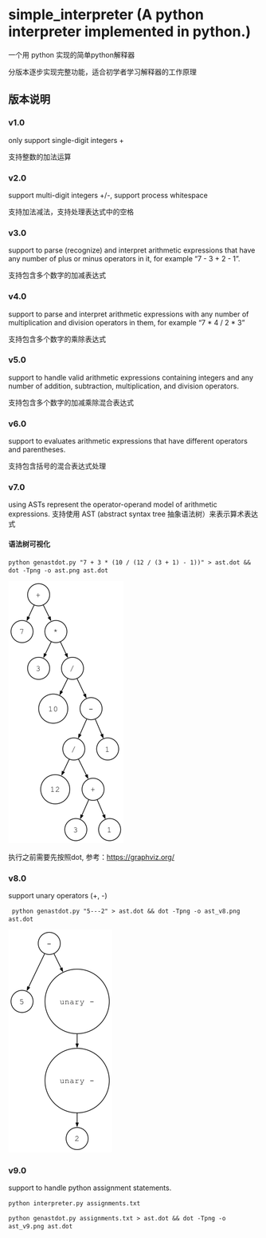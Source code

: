 # simple_interpreter (A python interpreter implemented in python.)
一个用 python 实现的简单python解释器

分版本逐步实现完整功能，适合初学者学习解释器的工作原理

## 版本说明
### v1.0 
only support single-digit integers +

支持整数的加法运算
### v2.0 
support multi-digit integers +/-, support process whitespace

支持加法减法，支持处理表达式中的空格
### v3.0 
support to parse (recognize) and interpret arithmetic expressions that have any number of plus or minus operators in it, for example “7 - 3 + 2 - 1”.

支持包含多个数字的加减表达式
### v4.0 
support to parse and interpret arithmetic expressions with any number of multiplication and division operators in them, for example “7 * 4 / 2 * 3”

支持包含多个数字的乘除表达式
### v5.0 
support to handle valid arithmetic expressions containing integers and any number of addition, subtraction, multiplication, and division operators.

支持包含多个数字的加减乘除混合表达式
### v6.0 
support to evaluates arithmetic expressions that have different operators and parentheses.

支持包含括号的混合表达式处理
### v7.0 
using ASTs represent the operator-operand model of arithmetic expressions.
支持使用 AST (abstract syntax tree 抽象语法树）来表示算术表达式
#### 语法树可视化
```shell
python genastdot.py "7 + 3 * (10 / (12 / (3 + 1) - 1))" > ast.dot && dot -Tpng -o ast.png ast.dot
```
![ast.png](ast.png)

执行之前需要先按照dot, 参考：https://graphviz.org/ 

### v8.0 
support unary operators (+, -)
```shell
 python genastdot.py "5---2" > ast.dot && dot -Tpng -o ast_v8.png ast.dot    
```
![ast_v8.png](ast_v8.png)


### v9.0 
support to handle python assignment statements.

```shell
python interpreter.py assignments.txt
```

```shell
python genastdot.py assignments.txt > ast.dot && dot -Tpng -o ast_v9.png ast.dot  
```
